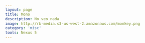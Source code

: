 ```yaml
---
layout: page
title: Mono
description: No veo nada
image: http://rb-media.s3-us-west-2.amazonaws.com/monkey.png
category: 'misc'
tools: Nexus 5
---
```



